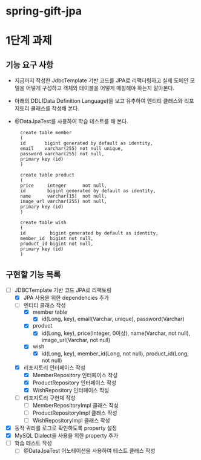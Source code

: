 # spring-gift-jpa

# 1단계 과제

## 기능 요구 사항
- 지금까지 작성한 JdbcTemplate 기반 코드를 JPA로 리팩터링하고 실제 도메인 모델을 어떻게 구성하고 객체와 테이블을 어떻게 매핑해야 하는지 알아본다.

- 아래의 DDL(Data Definition Language)을 보고 유추하여 엔티티 클래스와 리포지토리 클래스를 작성해 본다.
- @DataJpaTest를 사용하여 학습 테스트를 해 본다.
  ```
    create table member
    (
    id       bigint generated by default as identity,
    email    varchar(255) not null unique,
    password varchar(255) not null,
    primary key (id)
    )
  ```
  ```
    create table product
    (
    price     integer      not null,
    id        bigint generated by default as identity,
    name      varchar(15)  not null,
    image_url varchar(255) not null,
    primary key (id)
    )
  ```
  ```
    create table wish
    (
    id         bigint generated by default as identity,
    member_id  bigint not null,
    product_id bigint not null,
    primary key (id)
    )
  ```
## 구현할 기능 목록
- [ ] JDBCTemplate 기반 코드 JPA로 리팩토링
  - [x] JPA 사용을 위한 dependencies 추가
  - [ ] 엔티티 클래스 작성
    - [x] member table
      - [x] id(Long, key), email(Varchar, unique), password(Varchar)
    - [x] product
      - [x] id(Long, key), price(Integer, 0이상), name(Varchar, not null), image_url(Varchar, not null) 
    - [x] wish
      - [x] id(Long, key), member_id(Long, not null), product_id(Long, not null)
      
  - [x] 리포지토리 인터페이스 작성
    - [x] MemberRepository 인터페이스 작성
    - [x] ProductRepository 인터페이스 작성
    - [x] WishRepository 인터페이스 작성
  
  - [ ] 리포지토리 구현체 작성
    - [ ] MemberRepositoryImpl 클래스 작성
    - [ ] ProductRepositoryImpl 클래스 작성
    - [ ] WishRepositoryImpl 클래스 작성
- [x] 동작 쿼리를 로그로 확인하도록 property 설정
- [x] MySQL Dialect을 사용을 위한 property 추가
- [ ] 학습 테스트 작성
  - [ ] @DataJpaTest 어노테이션을 사용하여 테스트 클래스 작성